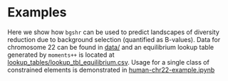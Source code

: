 # Examples

Here we show how `bgshr` can be used to predict landscapes of diversity 
reduction due to background selection (quantified as B-values).
Data for chromosome 22 can be found in [data/](data/) and an equilibrium 
lookup table generated by `moments++` is located at 
[lookup_tables/lookup_tbl_equilibrium.csv](lookup_tables/lookup_tbl_equilibrium.csv).
Usage for a single class of constrained elements is demonstrated in 
[human-chr22-example.ipynb](human-chr22-example.ipynb)
